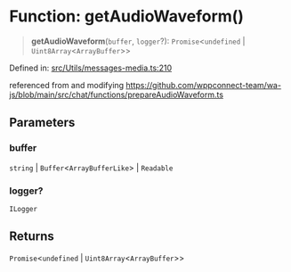 # Function: getAudioWaveform()

> **getAudioWaveform**(`buffer`, `logger`?): `Promise`\<`undefined` \| `Uint8Array`\<`ArrayBuffer`\>\>

Defined in: [src/Utils/messages-media.ts:210](https://github.com/Fokusdotid/Baileys/blob/039f28db78950e3bac7c407f144ea390dcdf207d/src/Utils/messages-media.ts#L210)

referenced from and modifying https://github.com/wppconnect-team/wa-js/blob/main/src/chat/functions/prepareAudioWaveform.ts

## Parameters

### buffer

`string` | `Buffer`\<`ArrayBufferLike`\> | `Readable`

### logger?

`ILogger`

## Returns

`Promise`\<`undefined` \| `Uint8Array`\<`ArrayBuffer`\>\>
